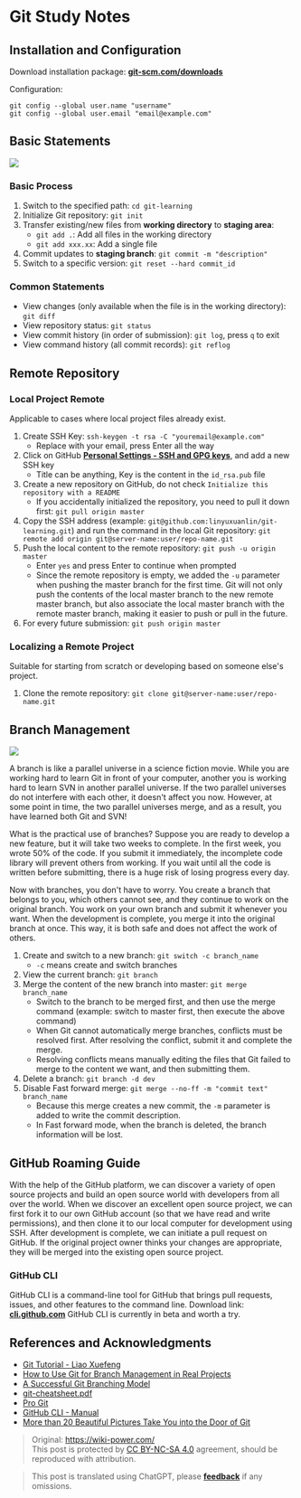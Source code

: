 # Git Study Notes

## Installation and Configuration

Download installation package: [**git-scm.com/downloads**](https://git-scm.com/downloads)

Configuration:

```shell
git config --global user.name "username"
git config --global user.email "email@example.com"
```

## Basic Statements

![](https://f004.backblazeb2.com/file/wiki-media/img/20200216204934.png)

### Basic Process

1. Switch to the specified path: `cd git-learning`
2. Initialize Git repository: `git init`
3. Transfer existing/new files from **working directory** to **staging area**:
   - `git add .`: Add all files in the working directory
   - `git add xxx.xx`: Add a single file
4. Commit updates to **staging branch**: `git commit -m "description"`
5. Switch to a specific version: `git reset --hard commit_id`

### Common Statements

- View changes (only available when the file is in the working directory): `git diff`
- View repository status: `git status`
- View commit history (in order of submission): `git log`, press `q` to exit
- View command history (all commit records): `git reflog`

## Remote Repository

### Local Project Remote

Applicable to cases where local project files already exist.

1. Create SSH Key: `ssh-keygen -t rsa -C "youremail@example.com"`
   - Replace with your email, press Enter all the way
2. Click on GitHub [**Personal Settings - SSH and GPG keys**](https://github.com/settings/keys), and add a new SSH key
   - Title can be anything, Key is the content in the `id_rsa.pub` file
3. Create a new repository on GitHub, do not check `Initialize this repository with a README`
   - If you accidentally initialized the repository, you need to pull it down first: `git pull origin master`
4. Copy the SSH address (example: `git@github.com:linyuxuanlin/git-learning.git`) and run the command in the local Git repository: `git remote add origin git@server-name:user/repo-name.git`
5. Push the local content to the remote repository: `git push -u origin master`
   - Enter `yes` and press Enter to continue when prompted
   - Since the remote repository is empty, we added the `-u` parameter when pushing the master branch for the first time. Git will not only push the contents of the local master branch to the new remote master branch, but also associate the local master branch with the remote master branch, making it easier to push or pull in the future.
6. For every future submission: `git push origin master`

### Localizing a Remote Project

Suitable for starting from scratch or developing based on someone else's project.

1. Clone the remote repository: `git clone git@server-name:user/repo-name.git`

## Branch Management

![](https://f004.backblazeb2.com/file/wiki-media/img/20200217195056.png)

A branch is like a parallel universe in a science fiction movie. While you are working hard to learn Git in front of your computer, another you is working hard to learn SVN in another parallel universe. If the two parallel universes do not interfere with each other, it doesn't affect you now. However, at some point in time, the two parallel universes merge, and as a result, you have learned both Git and SVN!

What is the practical use of branches? Suppose you are ready to develop a new feature, but it will take two weeks to complete. In the first week, you wrote 50% of the code. If you submit it immediately, the incomplete code library will prevent others from working. If you wait until all the code is written before submitting, there is a huge risk of losing progress every day.

Now with branches, you don't have to worry. You create a branch that belongs to you, which others cannot see, and they continue to work on the original branch. You work on your own branch and submit it whenever you want. When the development is complete, you merge it into the original branch at once. This way, it is both safe and does not affect the work of others.

1. Create and switch to a new branch: `git switch -c branch_name`
   - `-c` means create and switch branches
2. View the current branch: `git branch`
3. Merge the content of the new branch into master: `git merge branch_name`
   - Switch to the branch to be merged first, and then use the merge command (example: switch to master first, then execute the above command)
   - When Git cannot automatically merge branches, conflicts must be resolved first. After resolving the conflict, submit it and complete the merge.
   - Resolving conflicts means manually editing the files that Git failed to merge to the content we want, and then submitting them.
4. Delete a branch: `git branch -d dev`
5. Disable Fast forward merge: `git merge --no-ff -m "commit text" branch_name`
   - Because this merge creates a new commit, the `-m` parameter is added to write the commit description.
   - In Fast forward mode, when the branch is deleted, the branch information will be lost.

## GitHub Roaming Guide

With the help of the GitHub platform, we can discover a variety of open source projects and build an open source world with developers from all over the world. 
When we discover an excellent open source project, we can first fork it to our own GitHub account (so that we have read and write permissions), and then clone it to our local computer for development using SSH. 
After development is complete, we can initiate a pull request on GitHub. If the original project owner thinks your changes are appropriate, they will be merged into the existing open source project.

### GitHub CLI

GitHub CLI is a command-line tool for GitHub that brings pull requests, issues, and other features to the command line. 
Download link: [**cli.github.com**](https://cli.github.com/) 
GitHub CLI is currently in beta and worth a try.

## References and Acknowledgments

- [Git Tutorial - Liao Xuefeng](https://www.liaoxuefeng.com/wiki/896043488029600)
- [How to Use Git for Branch Management in Real Projects](https://blog.csdn.net/ShuSheng0007/article/details/80791849)
- [A Successful Git Branching Model](https://nvie.com/posts/a-successful-git-branching-model/)
- [git-cheatsheet.pdf](https://github.com/linyuxuanlin/File-host/blob/main/software-development/git-cheatsheet.pdf)
- [Pro Git](https://git-scm.com/book/zh/v2)
- [GitHub CLI - Manual](https://cli.github.com/manual/)
- [More than 20 Beautiful Pictures Take You into the Door of Git](https://mp.weixin.qq.com/s/oTtMQFEI9J5ymqt6SQ0PFg)

> Original: <https://wiki-power.com/>  
> This post is protected by [CC BY-NC-SA 4.0](https://creativecommons.org/licenses/by/4.0/deed.en) agreement, should be reproduced with attribution.

> This post is translated using ChatGPT, please [**feedback**](https://github.com/linyuxuanlin/Wiki_MkDocs/issues/new) if any omissions.
